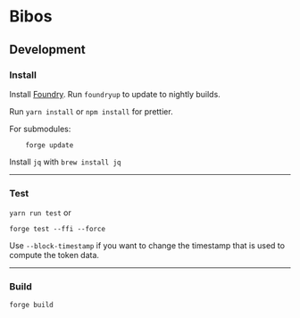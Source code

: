 # Bibos

## Development

### Install

Install [Foundry](https://github.com/gakonst/foundry/).
Run `foundryup` to update to nightly builds.

Run `yarn install` or `npm install` for prettier.

For submodules:

```[bash]
    forge update
```

Install `jq` with `brew install jq`

---

### Test

`yarn run test` or

```[bash]
forge test --ffi --force
```

Use `--block-timestamp` if you want to change the timestamp that is used to compute the token data.

---

### Build

```[bash]
forge build
```
